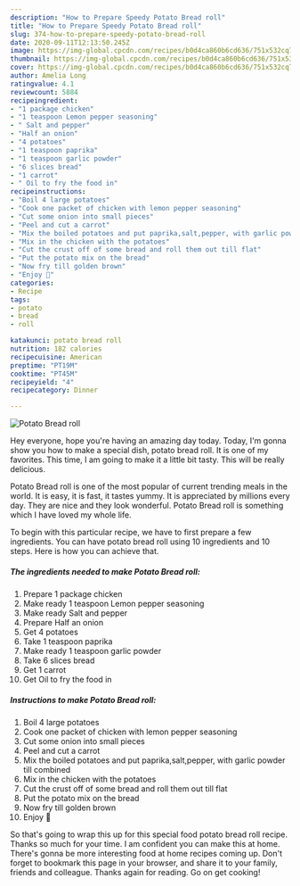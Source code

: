 ```yaml
---
description: "How to Prepare Speedy Potato Bread roll"
title: "How to Prepare Speedy Potato Bread roll"
slug: 374-how-to-prepare-speedy-potato-bread-roll
date: 2020-09-11T12:13:50.245Z
image: https://img-global.cpcdn.com/recipes/b0d4ca860b6cd636/751x532cq70/potato-bread-roll-recipe-main-photo.jpg
thumbnail: https://img-global.cpcdn.com/recipes/b0d4ca860b6cd636/751x532cq70/potato-bread-roll-recipe-main-photo.jpg
cover: https://img-global.cpcdn.com/recipes/b0d4ca860b6cd636/751x532cq70/potato-bread-roll-recipe-main-photo.jpg
author: Amelia Long
ratingvalue: 4.1
reviewcount: 5884
recipeingredient:
- "1 package chicken"
- "1 teaspoon Lemon pepper seasoning"
- " Salt and pepper"
- "Half an onion"
- "4 potatoes"
- "1 teaspoon paprika"
- "1 teaspoon garlic powder"
- "6 slices bread"
- "1 carrot"
- " Oil to fry the food in"
recipeinstructions:
- "Boil 4 large potatoes"
- "Cook one packet of chicken with lemon pepper seasoning"
- "Cut some onion into small pieces"
- "Peel and cut a carrot"
- "Mix the boiled potatoes and put paprika,salt,pepper, with garlic powder till combined"
- "Mix in the chicken with the potatoes"
- "Cut the crust off of some bread and roll them out till flat"
- "Put the potato mix on the bread"
- "Now fry till golden brown"
- "Enjoy 🥰"
categories:
- Recipe
tags:
- potato
- bread
- roll

katakunci: potato bread roll 
nutrition: 182 calories
recipecuisine: American
preptime: "PT19M"
cooktime: "PT45M"
recipeyield: "4"
recipecategory: Dinner

---
```



![Potato Bread roll](https://img-global.cpcdn.com/recipes/b0d4ca860b6cd636/751x532cq70/potato-bread-roll-recipe-main-photo.jpg)

Hey everyone, hope you're having an amazing day today. Today, I'm gonna show you how to make a special dish, potato bread roll. It is one of my favorites. This time, I am going to make it a little bit tasty. This will be really delicious.

Potato Bread roll is one of the most popular of current trending meals in the world. It is easy, it is fast, it tastes yummy. It is appreciated by millions every day. They are nice and they look wonderful. Potato Bread roll is something which I have loved my whole life.




To begin with this particular recipe, we have to first prepare a few ingredients. You can have potato bread roll using 10 ingredients and 10 steps. Here is how you can achieve that.

<!--inarticleads1-->

##### The ingredients needed to make Potato Bread roll:

1. Prepare 1 package chicken
1. Make ready 1 teaspoon Lemon pepper seasoning
1. Make ready  Salt and pepper
1. Prepare Half an onion
1. Get 4 potatoes
1. Take 1 teaspoon paprika
1. Make ready 1 teaspoon garlic powder
1. Take 6 slices bread
1. Get 1 carrot
1. Get  Oil to fry the food in




<!--inarticleads2-->

##### Instructions to make Potato Bread roll:

1. Boil 4 large potatoes
1. Cook one packet of chicken with lemon pepper seasoning
1. Cut some onion into small pieces
1. Peel and cut a carrot
1. Mix the boiled potatoes and put paprika,salt,pepper, with garlic powder till combined
1. Mix in the chicken with the potatoes
1. Cut the crust off of some bread and roll them out till flat
1. Put the potato mix on the bread
1. Now fry till golden brown
1. Enjoy 🥰




So that's going to wrap this up for this special food potato bread roll recipe. Thanks so much for your time. I am confident you can make this at home. There's gonna be more interesting food at home recipes coming up. Don't forget to bookmark this page in your browser, and share it to your family, friends and colleague. Thanks again for reading. Go on get cooking!
